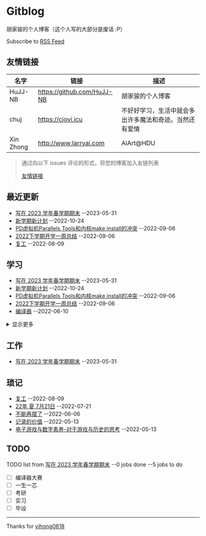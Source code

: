 # Gitblog

胡家骏的个人博客（这个人写的大部分是废话 :P）

Subscribe to [RSS Feed](https://raw.githubusercontent.com/HuJJ-NB/HuJJ-NB/master/feed.xml)

## 友情链接

| 名字 | 链接 | 描述 |
| --- | --- | --- |
| HuJJ-NB | <https://github.com/HuJJ-NB> | 胡家骏的个人博客 |
| chuj | <https://cjovi.icu> | 不好好学习，生活中就会多出许多魔法和奇迹。当然还有爱情 |
| Xin Zhong | <http://www.larryai.com> | AiArt@HDU |

> 通过向以下 issues 评论的形式，将您的博客加入友链列表
> 
> [友情链接](https://github.com/HuJJ-NB/HuJJ-NB/issues/6)
> 

## 最近更新

- [写在 2023 学年春学期期末](https://github.com/HuJJ-NB/HuJJ-NB/issues/20) --2023-05-31
- [新学期新计划](https://github.com/HuJJ-NB/HuJJ-NB/issues/18) --2022-10-24
- [PD虚拟机Parallels Tools和内核make install的冲突](https://github.com/HuJJ-NB/HuJJ-NB/issues/17) --2022-09-06
- [2022下学期开学一周总结](https://github.com/HuJJ-NB/HuJJ-NB/issues/16) --2022-09-06
- [复工](https://github.com/HuJJ-NB/HuJJ-NB/issues/15) --2022-08-09

## 学习

- [写在 2023 学年春学期期末](https://github.com/HuJJ-NB/HuJJ-NB/issues/20) --2023-05-31
- [新学期新计划](https://github.com/HuJJ-NB/HuJJ-NB/issues/18) --2022-10-24
- [PD虚拟机Parallels Tools和内核make install的冲突](https://github.com/HuJJ-NB/HuJJ-NB/issues/17) --2022-09-06
- [2022下学期开学一周总结](https://github.com/HuJJ-NB/HuJJ-NB/issues/16) --2022-09-06
- [编译器](https://github.com/HuJJ-NB/HuJJ-NB/issues/13) --2022-06-10

<details><summary>显示更多</summary>

- [工作流优化](https://github.com/HuJJ-NB/HuJJ-NB/issues/7) --2022-05-13
- [VS code C语言开发环境记录](https://github.com/HuJJ-NB/HuJJ-NB/issues/2) --2022-05-13
- [从Windows到Manjaro](https://github.com/HuJJ-NB/HuJJ-NB/issues/1) --2022-05-13

</details>

## 工作

- [写在 2023 学年春学期期末](https://github.com/HuJJ-NB/HuJJ-NB/issues/20) --2023-05-31

## 琐记

- [复工](https://github.com/HuJJ-NB/HuJJ-NB/issues/15) --2022-08-09
- [22年 夏 7月21日](https://github.com/HuJJ-NB/HuJJ-NB/issues/14) --2022-07-21
- [不能再摆了](https://github.com/HuJJ-NB/HuJJ-NB/issues/12) --2022-06-06
- [记录的价值](https://github.com/HuJJ-NB/HuJJ-NB/issues/5) --2022-05-13
- [电子游戏与数字素养-对于游戏与历史的思考](https://github.com/HuJJ-NB/HuJJ-NB/issues/4) --2022-05-13

## TODO

TODO list from [写在 2023 学年春学期期末](https://github.com/HuJJ-NB/HuJJ-NB/issues/20) --0 jobs done --5 jobs to do

- [ ] 编译器大赛
- [ ] 一生一芯
- [ ] 考研
- [ ] 实习
- [ ] 毕设

---

Thanks for [yihong0618](https://github/com/yihong0618/gitblog)
